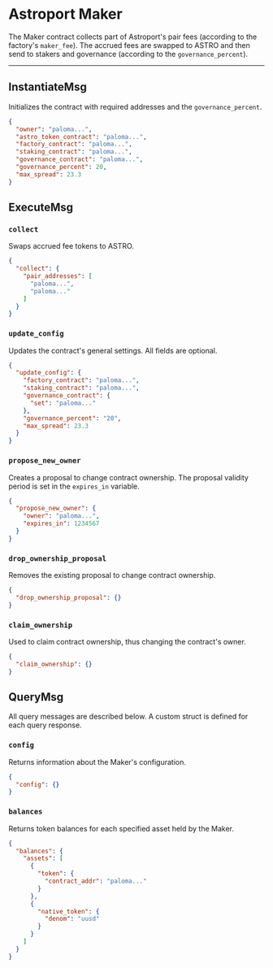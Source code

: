 # Astroport Maker

The Maker contract collects part of Astroport's pair fees (according to the factory's `maker_fee`). The accrued fees are swapped to ASTRO and then send to stakers and governance (according to the `governance_percent`).

---

## InstantiateMsg

Initializes the contract with required addresses and the `governance_percent`.

```json
{
  "owner": "paloma...",
  "astro_token_contract": "paloma...",
  "factory_contract": "paloma...",
  "staking_contract": "paloma...",
  "governance_contract": "paloma...",
  "governance_percent": 20,
  "max_spread": 23.3
}
```

## ExecuteMsg

### `collect`

Swaps accrued fee tokens to ASTRO.

```json
{
  "collect": {
    "pair_addresses": [
      "paloma...",
      "paloma..."
    ]
  }
}
```

### `update_config`

Updates the contract's general settings. All fields are optional.

```json
{
  "update_config": {
    "factory_contract": "paloma...",
    "staking_contract": "paloma...",
    "governance_contract": {
      "set": "paloma..."
    },
    "governance_percent": "20",
    "max_spread": 23.3
  }
}
```

### `propose_new_owner`

Creates a proposal to change contract ownership. The proposal validity period is set in the `expires_in` variable.

```json
{
  "propose_new_owner": {
    "owner": "paloma...",
    "expires_in": 1234567
  }
}
```

### `drop_ownership_proposal`

Removes the existing proposal to change contract ownership.

```json
{
  "drop_ownership_proposal": {}
}
```

### `claim_ownership`

Used to claim contract ownership, thus changing the contract's owner.

```json
{
  "claim_ownership": {}
}
```

## QueryMsg

All query messages are described below. A custom struct is defined for each query response.

### `config`

Returns information about the Maker's configuration.

```json
{
  "config": {}
}
```

### `balances`

Returns token balances for each specified asset held by the Maker.

```json
{
  "balances": {
    "assets": [
      {
        "token": {
          "contract_addr": "paloma..."
        }
      },
      {
        "native_token": {
          "denom": "uusd"
        }
      }
    ]
  }
}
```

